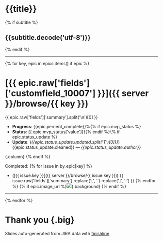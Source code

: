 # {{title}}

{% if subtitle %}
## {{subtitle.decode('utf-8')}}
{% endif %}

---
{% for key, epic in epics.items() if epic %}
# [{{ epic.raw['fields']['customfield_10007'] }}]({{ server }}/browse/{{ key }})

{{ epic.raw['fields']['summary'].split('\n')[0] }}

* **Progress**:  {{epic.percent_complete}}%{% if epic.mvp_status %}
* **Status**: {{ epic.mvp_status['value']}}{% endif %}{% if epic.status_update %}
* **Update**: (*{{epic.status_update.updated.split('T')[0]}}*) {{epic.status_update.cleaned}} — *{{epic.status_update.author}}*

{.column} {% endif %}

Completed:
{% for issue in by_epic[key] %}
* ([{{ issue.key }}]({{ server }}/browse/{{ issue.key }}))
  {{ issue.raw['fields']['summary'].replace('[', '').replace(']', ':') }}
{% endfor %}
{% if epic.image_url %}![]({{epic.image_url}}){.background}
{% endif %}
---
{% endfor %}
# Thank you {.big}
Slides auto-generated from JIRA data with [finishline](https://github.com/ralphbean/finishline).

